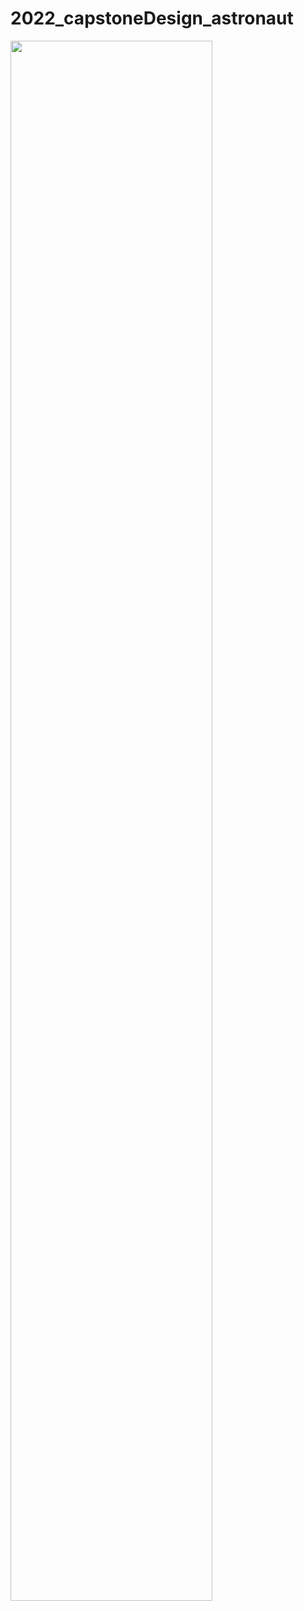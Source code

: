 # 2022_capstoneDesign_astronaut

<img width = "80%" src = "[https://github.com/junminChoi/2022_capstoneDesign_astronaut/issues/1#issue-1246215063](https://user-images.githubusercontent.com/75197352/169991333-bfd23a78-fc1e-432c-83f0-ff062248aec8.jpg)"/>
